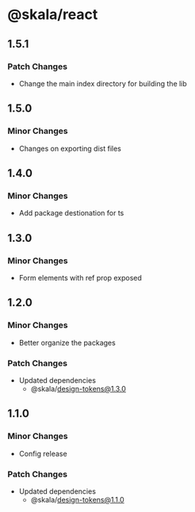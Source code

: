 # @skala/react

## 1.5.1

### Patch Changes

- Change the main index directory for building the lib

## 1.5.0

### Minor Changes

- Changes on exporting dist files

## 1.4.0

### Minor Changes

- Add package destionation for ts

## 1.3.0

### Minor Changes

- Form elements with ref prop exposed

## 1.2.0

### Minor Changes

- Better organize the packages

### Patch Changes

- Updated dependencies
  - @skala/design-tokens@1.3.0

## 1.1.0

### Minor Changes

- Config release

### Patch Changes

- Updated dependencies
  - @skala/design-tokens@1.1.0
